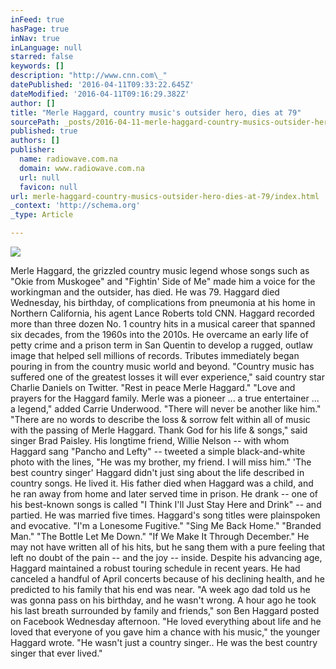 ```yaml
---
inFeed: true
hasPage: true
inNav: true
inLanguage: null
starred: false
keywords: []
description: "http://www.cnn.com\_"
datePublished: '2016-04-11T09:33:22.645Z'
dateModified: '2016-04-11T09:16:29.382Z'
author: []
title: "Merle Haggard, country music's outsider hero, dies at 79"
sourcePath: _posts/2016-04-11-merle-haggard-country-musics-outsider-hero-dies-at-79-d.md
published: true
authors: []
publisher:
  name: radiowave.com.na
  domain: www.radiowave.com.na
  url: null
  favicon: null
url: merle-haggard-country-musics-outsider-hero-dies-at-79/index.html
_context: 'http://schema.org'
_type: Article

---
```

![](https://the-grid-user-content.s3-us-west-2.amazonaws.com/defb1ca9-9f8d-4e75-8b29-489bbde10468.jpg)

Merle Haggard, the grizzled country music legend whose songs such as "Okie from Muskogee" and "Fightin' Side of Me" made him a voice for the workingman and the outsider, has died. He was 79\. Haggard died Wednesday, his birthday, of complications from pneumonia at his home in Northern California, his agent Lance Roberts told CNN. Haggard recorded more than three dozen No. 1 country hits in a musical career that spanned six decades, from the 1960s into the 2010s.  He overcame an early life of petty crime and a prison term in San Quentin to develop a rugged, outlaw image that helped sell millions of records. Tributes immediately began pouring in from the country music world and beyond. "Country music has suffered one of the greatest losses it will ever experience," said country star Charlie Daniels on Twitter. "Rest in peace Merle Haggard." "Love and prayers for the Haggard family. Merle was a pioneer ... a true entertainer ... a legend," added Carrie Underwood. "There will never be another like him." "There are no words to describe the loss & sorrow felt within all of music with the passing of Merle Haggard. Thank God for his life & songs," said singer Brad Paisley. His longtime friend, Willie Nelson -- with whom Haggard sang "Pancho and Lefty" -- tweeted a simple black-and-white photo with the lines, "He was my brother, my friend. I will miss him."   'The best country singer' Haggard didn't just sing about the life described in country songs. He lived it. His father died when Haggard was a child, and he ran away from home and later served time in prison. He drank -- one of his best-known songs is called "I Think I'll Just Stay Here and Drink" -- and partied. He was married five times. Haggard's song titles were plainspoken and evocative. "I'm a Lonesome Fugitive." "Sing Me Back Home." "Branded Man." "The Bottle Let Me Down." "If We Make It Through December." He may not have written all of his hits, but he sang them with a pure feeling that left no doubt of the pain -- and the joy -- inside. Despite his advancing age, Haggard maintained a robust touring schedule in recent years. He had canceled a handful of April concerts because of his declining health, and he predicted to his family that his end was near. "A week ago dad told us he was gonna pass on his birthday, and he wasn't wrong. A hour ago he took his last breath surrounded by family and friends," son Ben Haggard posted on Facebook Wednesday afternoon. "He loved everything about life and he loved that everyone of you gave him a chance with his music," the younger Haggard wrote. "He wasn't just a country singer.. He was the best country singer that ever lived."